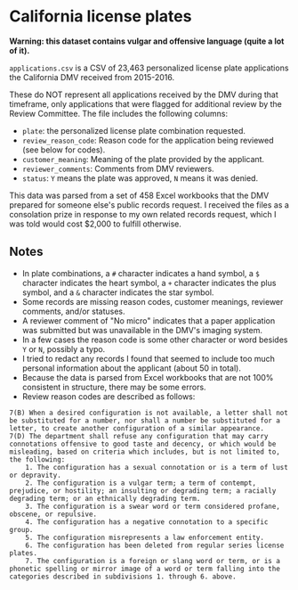 # California license plates

**Warning: this dataset contains vulgar and offensive language (quite a lot of it).**

`applications.csv` is a CSV of 23,463 personalized license plate applications the California DMV received from 2015-2016.

These do NOT represent all applications received by the DMV during that timeframe, only applications that were flagged for additional review by the Review Committee. The file includes the following columns:

- `plate`: the personalized license plate combination requested.
- `review_reason_code`: Reason code for the application being reviewed (see below for codes).
- `customer_meaning`: Meaning of the plate provided by the applicant.
- `reviewer_comments`: Comments from DMV reviewers.
- `status`: `Y` means the plate was approved, `N` means it was denied.

This data was parsed from a set of 458 Excel workbooks that the DMV prepared for someone else's public records request. I received the files as a consolation prize in response to my own related records request, which I was told would cost \$2,000 to fulfill otherwise.

## Notes

- In plate combinations, a `#` character indicates a hand symbol, a `$` character indicates the heart symbol, a `+` character indicates the plus symbol, and a `&` character indicates the star symbol.
- Some records are missing reason codes, customer meanings, reviewer comments, and/or statuses.
- A reviewer comment of "No micro" indicates that a paper application was submitted but was unavailable in the DMV's imaging system.
- In a few cases the reason code is some other character or word besides `Y` or `N`, possibly a typo.
- I tried to redact any records I found that seemed to include too much personal information about the applicant (about 50 in total).
- Because the data is parsed from Excel workbooks that are not 100% consistent in structure, there may be some errors.
- Review reason codes are described as follows:

```
7(B) When a desired configuration is not available, a letter shall not be substituted for a number, nor shall a number be substituted for a letter, to create another configuration of a similar appearance.
7(D) The department shall refuse any configuration that may carry connotations offensive to good taste and decency, or which would be misleading, based on criteria which includes, but is not limited to, the following:
    1. The configuration has a sexual connotation or is a term of lust or depravity.
    2. The configuration is a vulgar term; a term of contempt, prejudice, or hostility; an insulting or degrading term; a racially degrading term; or an ethnically degrading term.
    3. The configuration is a swear word or term considered profane, obscene, or repulsive.
    4. The configuration has a negative connotation to a specific group.
    5. The configuration misrepresents a law enforcement entity.
    6. The configuration has been deleted from regular series license plates.
    7. The configuration is a foreign or slang word or term, or is a phonetic spelling or mirror image of a word or term falling into the categories described in subdivisions 1. through 6. above.
```
